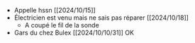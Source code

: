 - Appelle hssn [[2024/10/15]]
- Électricien est venu mais ne sais pas réparer [[2024/10/18]]
	- A coupé le fil de la sonde
- Gars du chez Bulex [[2024/10/10/31]]
  OK